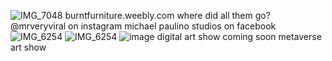 ![IMG_7048](https://github.com/user-attachments/assets/f381ba85-e3f5-45f8-8d43-c488fe9fb5df)
burntfurniture.weebly.com 
where did all them go?
@mrveryviral on instagram
michael paulino studios on facebook![IMG_6254](https://github.com/user-attachments/assets/a959141d-aa1b-4a50-bbbb-05549852ac4f)
![IMG_6254](https://github.com/user-attachments/assets/a959141d-aa1b-4a50-bbbb-05549852ac4f)
![image](https://github.com/user-attachments/assets/95f35aee-2545-4eef-9ee3-9e5b777c3063)
digital art show coming soon metaverse art show
